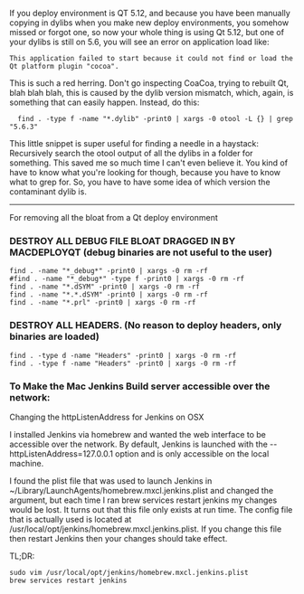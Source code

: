 If you deploy environment is QT 5.12, and because you have been manually copying in dylibs when you make new deploy environments, you somehow missed or 
forgot one, so now your whole thing is using Qt 5.12, but one of your dylibs is still on 5.6, you will see an error on application load like: 

```
This application failed to start because it could not find or load the Qt platform plugin "cocoa".
```
This is such a red herring. Don't go inspecting CoaCoa, trying to rebuilt Qt, blah blah blah, this is caused by the dylib version mismatch, which, again, 
is something that can easily happen. Instead, do this:

```
  find . -type f -name "*.dylib" -print0 | xargs -0 otool -L {} | grep "5.6.3"
``` 
 
This little snippet is super useful for finding a needle in a haystack: 
Recursively search the otool output of all the dylibs in a folder for something.
This saved me so much time I can't even believe it. You kind of have to know what you're looking for though, 
because you have to know what to grep for. So, you have to have some idea of which version the contaminant dylib is.
  
<hr>

For removing all the bloat from a Qt deploy environment

### DESTROY ALL DEBUG FILE BLOAT DRAGGED IN BY MACDEPLOYQT (debug binaries are not useful to the user)
```
find . -name "*_debug*" -print0 | xargs -0 rm -rf 
#find . -name "*_debug*" -type f -print0 | xargs -0 rm -rf
find . -name "*.dSYM" -print0 | xargs -0 rm -rf
find . -name "*.*.dSYM" -print0 | xargs -0 rm -rf
find . -name "*.prl" -print0 | xargs -0 rm -rf
```

### DESTROY ALL HEADERS. (No reason to deploy headers, only binaries are loaded)
```
find . -type d -name "Headers" -print0 | xargs -0 rm -rf
find . -type f -name "Headers" -print0 | xargs -0 rm -rf
```
### To Make the Mac Jenkins Build server accessible over the network: 
Changing the httpListenAddress for Jenkins on OSX

I installed Jenkins via homebrew and wanted the web interface to be accessible over the network. By default, Jenkins is launched with the --httpListenAddress=127.0.0.1 option and is only accessible on the local machine.

I found the plist file that was used to launch Jenkins in ~/Library/LaunchAgents/homebrew.mxcl.jenkins.plist and changed the argument, but each time I ran brew services restart jenkins my changes would be lost. It turns out that this file only exists at run time. The config file that is actually used is located at /usr/local/opt/jenkins/homebrew.mxcl.jenkins.plist. If you change this file then restart Jenkins then your changes should take effect.

TL;DR:

```
sudo vim /usr/local/opt/jenkins/homebrew.mxcl.jenkins.plist
brew services restart jenkins
```

